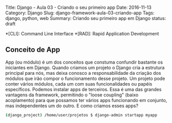 Title: Django - Aula 03 - Criando o seu primeiro app
Date: 2016-11-13
Category: Django
Slug: django-framework-aula-03-criando-app
Tags: django, python, web
Summary: Criando seu primeiro app em Django
status: draft

*[CLI]: Command Line Interface
*[RAD]: Rapid Application Development

[venv]: <{filename}../tools/2016-11-04_virtualenv.md> "Ambientes Virtuais"
[pip]: <{filename}../tools/2016-11-05_pip.md> "PIP"

## Conceito de App

App (ou módulo) é um dos conceitos que constuma confundir bastante os iniciantes em Django. Quando criamos um projeto o Django cria a estrutura principal para nós, mas deixa conosco a responsabilidade da criação dos módulos que irão compor o funcionamento desse projeto. Um projeto pode conter vários módulos, cada um com suas funcionalidades ou papéis específicos. Podemos instalar apps de terceiros. Essa é uma das grandes vantagens da framework, permitindo o "loose coupling" (baixo acoplamento) para que possamos ter vários apps funcionando em conjunto, mas independentes um do outro. E como criamos esses apps?

```bash
(django_project) /home/user/projetos $ django-admin startapp myapp  
```
